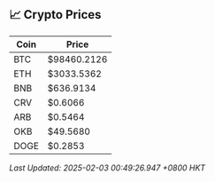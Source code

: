 ## 📈 Crypto Prices

| Coin | Price |
| ---- | ----- |
| BTC | $98460.2126 |
| ETH | $3033.5362 |
| BNB | $636.9134 |
| CRV | $0.6066 |
| ARB | $0.5464 |
| OKB | $49.5680 |
| DOGE | $0.2853 |

_Last Updated: 2025-02-03 00:49:26.947 +0800 HKT_